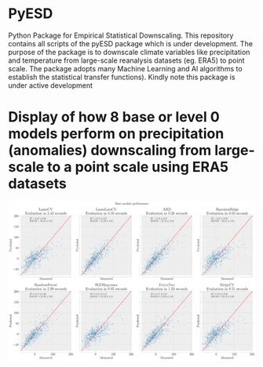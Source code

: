 # PyESD
Python Package for Empirical Statistical Downscaling. This repository contains all scripts of the pyESD package which is under development. The purpose of the 
package is to downscale climate variables like precipitation and temperature from large-scale reanalysis datasets (eg. ERA5) to point scale. The package adopts 
many Machine Learning and Al algorithms to establish the statistical transfer functions). 
Kindly note this package is under active development

# Display of how 8 base or level 0 models perform on precipitation (anomalies) downscaling from large-scale to a point scale using ERA5 datasets
![alt text](https://github.com/Dan-Boat/PyESD/blob/main/img/models.svg?raw=True)
